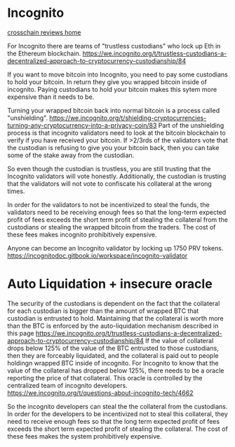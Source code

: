 Incognito
============

[crosschain reviews home](../../crosschain_dex)

For Incognito there are teams of "trustless custodians" who lock up Eth in the Ethereum blockchain. https://we.incognito.org/t/trustless-custodians-a-decentralized-approach-to-cryptocurrency-custodianship/84

If you want to move bitcoin into Incognito, you need to pay some custodians to hold your bitcoin. In return they give you wrapped bitcoin inside of incognito.
Paying custodians to hold your bitcoin makes this sytem more expensive than it needs to be.

Turning your wrapped bitcoin back into normal bitcoin is a process called "unshielding". https://we.incognito.org/t/shielding-cryptocurrencies-turning-any-cryptocurrency-into-a-privacy-coin/83
Part of the unshielding process is that incognito validators need to look at the bitcoin blockchain to verify if you have received your bitcoin.
If >2/3rds of the validators vote that the custodian is refusing to give you your bitcoin back, then you can take some of the stake away from the custodian.

So even though the custodian is trustless, you are still trusting that the Incognito validators will vote honestly. Additionally, the custodian is trusting that the validators will not vote to confiscate his collateral at the wrong times.

In order for the validators to not be incentivized to steal the funds, the validators need to be receiving enough fees so that the long-term expected profit of fees exceeds the short term profit of stealing the collateral from the custodians or stealing the wrapped bitcoin from the traders. The cost of these fees makes incognito prohibitively expensive.

Anyone can become an Incognito validator by locking up 1750 PRV tokens. https://incognitodoc.gitbook.io/workspace/incognito-validator

Auto Liquidation + insecure oracle
===========

The security of the custodians is dependent on the fact that the collateral for each custodian is bigger than the amount of wrapped BTC that custodian is entrusted to hold.
Maintaining that the collateral is worth more than the BTC is enforced by the auto-liquidation mechanism described in this page https://we.incognito.org/t/trustless-custodians-a-decentralized-approach-to-cryptocurrency-custodianship/84
If the value of collateral drops below 125% of the value of the BTC entrusted to those custodians, then they are forceably liquidated, and the collateral is paid out to people holdingn wrapped BTC inside of incognito.
For Incognito to know that the value of the collateral has dropped below 125%, there needs to be a oracle reporting the price of that collateral.
This oracle is controlled by the centralized team of incognito developers. https://we.incognito.org/t/questions-about-incognito-tech/4662

So the incognito developers can steal the the collateral from the custodians.
In order for the developers to be incentivized not to steal this collateral, they need to receive enough fees so that the long term expected profit of fees exceeds the short term expected profit of stealing the collateral.
The cost of these fees makes the system prohibitively expensive.